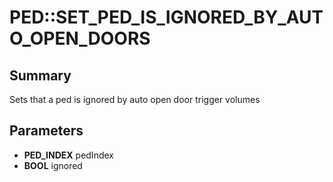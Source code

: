 # PED::SET_PED_IS_IGNORED_BY_AUTO_OPEN_DOORS

## Summary
Sets that a ped is ignored by auto open door trigger volumes

## Parameters
* **PED_INDEX** pedIndex
* **BOOL** ignored